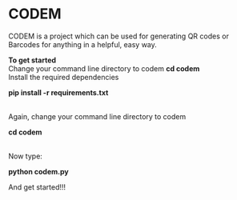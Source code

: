 # CODEM
CODEM is a project which can be used for generating QR codes or Barcodes for anything  in a helpful, easy way.

 <strong>To get started </strong>
<br>
  Change your command line directory to codem
  <strong>cd codem</strong>
<br>
  Install the required dependencies
 <p>
    <strong>pip install -r requirements.txt </strong>
  </p>
<br>
  Again, change your command line directory to codem
  <p>
    <strong>cd codem</strong>
  </p>
  <br>
  Now type:
  <p>
  <strong>python codem.py</strong>
 </p>
 And get started!!!

